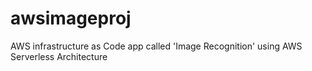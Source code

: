 # awsimageproj
AWS infrastructure as Code app called 'Image Recognition' using AWS Serverless Architecture 
